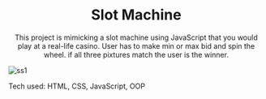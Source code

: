 <h1 align="center"> Slot Machine</h1>
<p align="center"> This project is mimicking a slot machine using JavaScript that you would play at a real-life casino. User has to make min or max bid and spin the wheel. if all three pixtures match the user is the winner.



![ss1](https://user-images.githubusercontent.com/101954954/172289434-5fb90d0d-fd70-4571-8148-2daa1701d5bb.png)


Tech used: HTML, CSS, JavaScript, OOP

